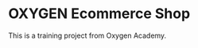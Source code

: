 # OXYGEN Ecommerce Shop
This is a training project from Oxygen Academy.                                  
  
  
 
 
